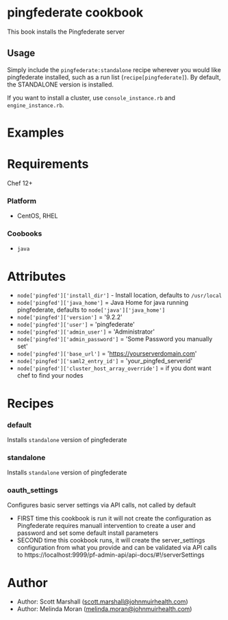 pingfederate cookbook
=======

This book installs the Pingfederate server 

Usage
-------
Simply include the `pingfederate:standalone` recipe wherever you would like pingfederate installed, such as a run list (`recipe[pingfederate]`). 
By default, the STANDALONE version is installed. 

If you want to install a cluster, use `console_instance.rb` and `engine_instance.rb`.

Examples
========

Requirements
============
Chef 12+

### Platform
* CentOS, RHEL

### Coobooks
* `java`

Attributes
==========
* `node['pingfed']['install_dir']` - Install location, defaults to `/usr/local`
* `node['pingfed']['java_home']` = Java Home for java running pingfederate, defaults to `node['java']['java_home']`
* `node['pingfed']['version']` = '9.2.2'
* `node['pingfed']['user']` = 'pingfederate'
* `node['pingfed']['admin_user']` = 'Administrator'
* `node['pingfed']['admin_password']` = 'Some Password you manually set'
* `node['pingfed']['base_url']` = 'https://yourserverdomain.com'
* `node['pingfed']['saml2_entry_id']` = 'your_pingfed_serverid'
* `node['pingfed']['cluster_host_array_override']` = if you dont want chef to find your nodes 


Recipes
=======

### default 

Installs `standalone` version of pingfederate

### standalone

Installs `standalone` version of pingfederate

### oauth_settings

Configures basic server settings via API calls, not called by default
* FIRST time this cookbook is run it will not create the configuration as Pingfederate requires
  manuall intervention to create a user and password and set some default install parameters
* SECOND time this cookbook runs, it will create the server_settings configuration from what you provide
  and can be validated via API calls to https://localhost:9999/pf-admin-api/api-docs/#!/serverSettings

Author
======

* Author: Scott Marshall (scott.marshall@johnmuirhealth.com)
* Author: Melinda Moran (melinda.moran@johnmuirhealth.com)
